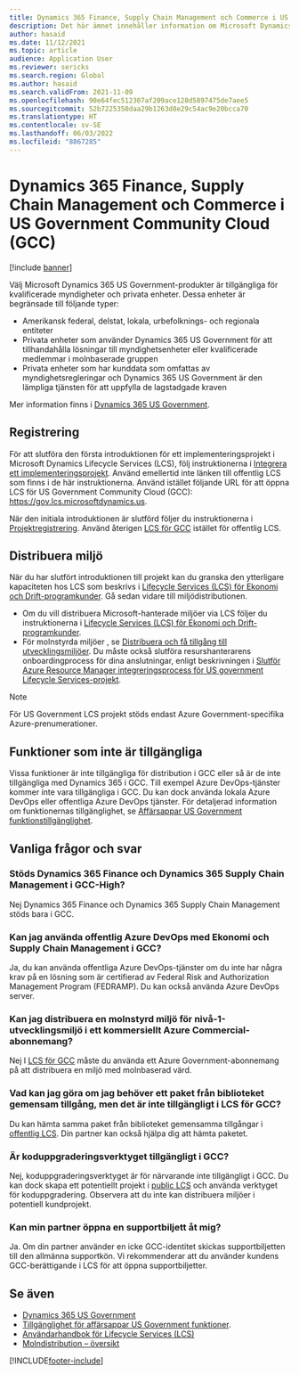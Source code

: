 ```yaml
---
title: Dynamics 365 Finance, Supply Chain Management och Commerce i US Government Community Cloud (GCC)
description: Det här ämnet innehåller information om Microsoft Dynamics 365 US Government-produkter som är tillgängliga för kvalificerade myndigheter och privata enheter.
author: hasaid
ms.date: 11/12/2021
ms.topic: article
audience: Application User
ms.reviewer: sericks
ms.search.region: Global
ms.author: hasaid
ms.search.validFrom: 2021-11-09
ms.openlocfilehash: 90e64fec512307af209ace128d5897475de7aee5
ms.sourcegitcommit: 52b7225350daa29b1263d8e29c54ac9e20bcca70
ms.translationtype: HT
ms.contentlocale: sv-SE
ms.lasthandoff: 06/03/2022
ms.locfileid: "8867285"
---
```

# <a name="dynamics-365-finance-supply-chain-management-and-commerce-in-us-government-community-cloud-gcc"></a>Dynamics 365 Finance, Supply Chain Management och Commerce i US Government Community Cloud (GCC)

[!include [banner](../includes/banner.md)]



Välj Microsoft Dynamics 365 US Government-produkter är tillgängliga för kvalificerade myndigheter och privata enheter. Dessa enheter är begränsade till följande typer:

- Amerikansk federal, delstat, lokala, urbefolknings- och regionala entiteter
- Privata enheter som använder Dynamics 365 US Government för att tillhandahålla lösningar till myndighetsenheter eller kvalificerade medlemmar i molnbaserade gruppen
- Privata enheter som har kunddata som omfattas av myndighetsregleringar och Dynamics 365 US Government är den lämpliga tjänsten för att uppfylla de lagstadgade kraven

Mer information finns i [Dynamics 365 US Government](/power-platform/admin/microsoft-dynamics-365-government).

## <a name="onboarding"></a>Registrering

För att slutföra den första introduktionen för ett implementeringsprojekt i Microsoft Dynamics Lifecycle Services (LCS), följ instruktionerna i [Integrera ett implementeringsprojekt](../../../fin-ops-core/fin-ops/imp-lifecycle/onboard.md). Använd emellertid inte länken till offentlig LCS som finns i de här instruktionerna. Använd istället följande URL för att öppna LCS för US Government Community Cloud (GCC): <https://gov.lcs.microsoftdynamics.us>.

När den initiala introduktionen är slutförd följer du instruktionerna i [Projektregistrering](../lifecycle-services/project-onboarding.md). Använd återigen [LCS för GCC](https://gov.lcs.microsoftdynamics.us) istället för offentlig LCS.

## <a name="environment-deployment"></a>Distribuera miljö

När du har slutfört introduktionen till projekt kan du granska den ytterligare kapaciteten hos LCS som beskrivs i [Lifecycle Services (LCS) för Ekonomi och Drift-programkunder](../../../fin-ops-core/dev-itpro/lifecycle-services/lcs-works-lcs.md). Gå sedan vidare till miljödistributionen.

- Om du vill distribuera Microsoft-hanterade miljöer via LCS följer du instruktionerna i [Lifecycle Services (LCS) för Ekonomi och Drift-programkunder](../../../fin-ops-core/dev-itpro/lifecycle-services/lcs-works-lcs.md#new-deployment-experience).
- För molnstyrda miljöer , se [Distribuera och få tillgång till utvecklingsmiljöer](../../../fin-ops-core/dev-itpro/dev-tools/access-instances.md). Du måste också slutföra resurshanterarens onboardingprocess för dina anslutningar, enligt beskrivningen i [Slutför Azure Resource Manager integreringsprocess för US government Lifecycle Services-projekt](arm-onbarding-us-goverment.md).

> [!NOTE]
> För US Government LCS projekt stöds endast Azure Government-specifika Azure-prenumerationer.

## <a name="features-that-arent-available"></a>Funktioner som inte är tillgängliga

Vissa funktioner är inte tillgängliga för distribution i GCC eller så är de inte tillgängliga med Dynamics 365 i GCC. Till exempel Azure DevOps-tjänster kommer inte vara tillgängliga i GCC. Du kan dock använda lokala Azure DevOps eller offentliga  Azure DevOps tjänster. För detaljerad information om funktionernas tillgänglighet, se [Affärsappar US Government funktionstillgänglighet](https://aka.ms/BAPFunctionalParity).

## <a name="frequently-asked-questions"></a>Vanliga frågor och svar

### <a name="are-dynamics-365-finance-and-dynamics-365-supply-chain-management-supported-in-gcc-high"></a>Stöds Dynamics 365 Finance och Dynamics 365 Supply Chain Management i GCC-High?

Nej Dynamics 365 Finance och Dynamics 365 Supply Chain Management stöds bara i GCC.

### <a name="can-i-use-public-azure-devops-with-finance-and-supply-chain-management-in-gcc"></a>Kan jag använda offentlig Azure DevOps med Ekonomi och Supply Chain Management i GCC?

Ja, du kan använda offentliga Azure DevOps-tjänster om du inte har några krav på en lösning som är certifierad av Federal Risk and Authorization Management Program (FEDRAMP). Du kan också använda Azure DevOps server.

### <a name="can-i-deploy-a-cloud-hosted-environment-tier-1-development-environment-on-an-azure-commercial-subscription"></a>Kan jag distribuera en molnstyrd miljö för nivå-1-utvecklingsmiljö i ett kommersiellt Azure Commercial-abonnemang?

Nej I [LCS för GCC](https://gov.lcs.microsoftdynamics.us) måste du använda ett Azure Government-abonnemang på att distribuera en miljö med molnbaserad värd.

### <a name="what-can-i-do-if-i-need-a-package-from-the-shared-asset-library-but-it-isnt-available-in-lcs-for-gcc"></a>Vad kan jag göra om jag behöver ett paket från biblioteket gemensam tillgång, men det är inte tillgängligt i LCS för GCC?

Du kan hämta samma paket från biblioteket gemensamma tillgångar i [offentlig LCS](https://lcs.dynamics.com). Din partner kan också hjälpa dig att hämta paketet.

### <a name="is-the-code-upgrade-tool-available-in-gcc"></a>Är koduppgraderingsverktyget tillgängligt i GCC?

Nej, koduppgraderingsverktyget är för närvarande inte tillgängligt i GCC. Du kan dock skapa ett potentiellt projekt i [public LCS](https://lcs.dynamics.com) och använda verktyget för koduppgradering. Observera att du inte kan distribuera miljöer i potentiell kundprojekt.

### <a name="can-my-partner-open-a-support-ticket-on-my-behalf"></a>Kan min partner öppna en supportbiljett åt mig?

Ja. Om din partner använder en icke GCC-identitet skickas supportbiljetten till den allmänna supportkön. Vi rekommenderar att du använder kundens GCC-berättigande i LCS för att öppna supportbiljetter.

## <a name="see-also"></a>Se även

- [Dynamics 365 US Government](/power-platform/admin/microsoft-dynamics-365-government)
- [Tillgänglighet för affärsappar US Government funktioner](https://aka.ms/BAPFunctionalParity).
- [Användarhandbok för Lifecycle Services (LCS)](../../../fin-ops-core/dev-itpro/lifecycle-services/lcs-user-guide.md)
- [Molndistribution – översikt](../../../fin-ops-core/dev-itpro/deployment/cloud-deployment-overview.md)

[!INCLUDE[footer-include](../../../includes/footer-banner.md)]
